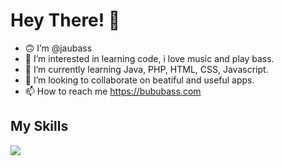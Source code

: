 # Hey There! 👋

- :upside_down_face: I’m @jaubass
- 👀 I’m interested in learning code, i love music and play bass.
- 🌱 I’m currently learning Java, PHP, HTML, CSS, Javascript.
- 💞️ I’m looking to collaborate on beatiful and useful apps.
- 📫 How to reach me https://bububass.com

## My Skills

<p align="left">
    <img src="https://skillicons.dev/icons?i=js,html,css,sass,java,idea,vscode,ai,ps,wordpress,mysql,github,postman" />
  </a>
</p>
<!---
jaubass/jaubass is a ✨ special ✨ repository because its `README.md` (this file) appears on your GitHub profile.
You can click the Preview link to take a look at your changes.
--->
